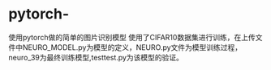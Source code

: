 # pytorch-
使用pytorch做的简单的图片识别模型
使用了CIFAR10数据集进行训练，在上传文件中NEURO_MODEL.py为模型的定义，NEURO.py文件为模型训练过程，neuro_39为最终训练模型,testtest.py为该模型的验证。
